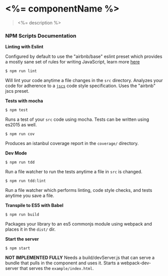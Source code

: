 # <%= componentName %>

> <%= description %>

### NPM Scripts Documentation

**Linting with Eslint**

Configured by default to use the "airbnb/base" eslint preset which provides 
a mostly sane set of rules for writing JavaScript, learn more [here](https://github.com/airbnb/javascript)

`$ npm run lint`

Will lint your code anytime a file changes in the `src` directory. Analyzes your code for adherence to
a [`jscs`](http://jscs.info/) code style specification. Uses the "airbnb" jscs preset.

**Tests with mocha**

`$ npm test`

Runs a test of your `src` code using mocha. Tests can be written using es2015 as well.

`$ npm run cov`

Produces an istanbul coverage report in the `coverage/` directory.

**Dev Mode**

`$ npm run tdd`

Run a file watcher to run the tests anytime a file in `src` is changed.

`$ npm run tdd:lint`

Run a file watcher which performs linting, code style checks, and tests anytime you save a file.

**Transpile to ES5 with Babel**

`$ npm run build`

Packages your library to an es5 commonjs module using webpack and places it in the `dist/` dir.

**Start the server**

`$ npm start`

**NOT IMPLEMENTED FULLY** Needs a build/devServer.js that can serve a bundle that pulls in the component and uses it.
Starts a webpack-dev-server that serves the `example/index.html`.
